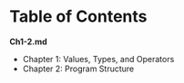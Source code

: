# Table of Contents

__Ch1-2.md__

* Chapter 1: Values, Types, and Operators
* Chapter 2: Program Structure